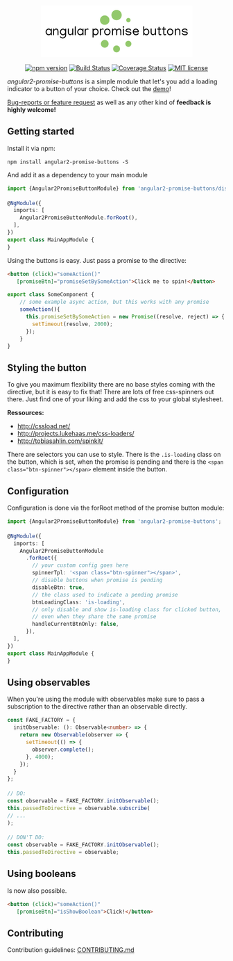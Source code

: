 <p align="center"><img src="logo.png"></p>
          
<p align="center">
    <a href="https://badge.fury.io/js/angular2-promise-buttons">
        <img src="https://camo.githubusercontent.com/5e39de25cca817826da9e93cdce01f16bc499695/68747470733a2f2f62616467652e667572792e696f2f6a732f616e67756c6172322d70726f6d6973652d627574746f6e732e737667"
             alt="npm version"></a>
    <a href="https://travis-ci.org/johannesjo/angular2-promise-buttons?branch=master">
        <img src="https://camo.githubusercontent.com/849a28d2647af8a0fe2a8d47b860d638f5421948/68747470733a2f2f7472617669732d63692e6f72672f6a6f68616e6e65736a6f2f616e67756c6172322d70726f6d6973652d627574746f6e732e737667"
             alt="Build Status"></a>
    <a href="https://coveralls.io/github/johannesjo/angular2-promise-buttons?branch=master">
        <img src="https://camo.githubusercontent.com/80cb53bf16882ebc70866dffd299edfa741b26e9/68747470733a2f2f636f766572616c6c732e696f2f7265706f732f6769746875622f6a6f68616e6e65736a6f2f616e67756c6172322d70726f6d6973652d627574746f6e732f62616467652e7376673f6272616e63683d6d6173746572"
             alt="Coverage Status"></a>
    <a href="https://lbesson.mit-license.org">
        <img alt="MIT license"
             src="https://camo.githubusercontent.com/311762166ef25238116d3cadd22fcb6091edab98/68747470733a2f2f696d672e736869656c64732e696f2f62616467652f4c6963656e73652d4d49542d626c75652e737667">
    </a>
</p>


*angular2-promise-buttons* is a simple module that let's you add a loading indicator to a button of your choice.  Check out the [demo](http://johannesjo.github.io/angular2-promise-buttons/#demo)!

[Bug-reports or feature request](https://github.com/johannesjo/angular2-promise-buttons/issues) as well as any other kind of **feedback is highly welcome!**

## Getting started
Install it via npm:
```
npm install angular2-promise-buttons -S
```

And add it as a dependency to your main module
```typescript
import {Angular2PromiseButtonModule} from 'angular2-promise-buttons/dist';

@NgModule({
  imports: [
    Angular2PromiseButtonModule.forRoot(),
  ],
})
export class MainAppModule {
}
```
Using the buttons is easy. Just pass a promise to the directive:
```html
<button (click)="someAction()" 
   [promiseBtn]="promiseSetBySomeAction">Click me to spin!</button>
```
```typescript
export class SomeComponent {
    // some example async action, but this works with any promise
    someAction(){
      this.promiseSetBySomeAction = new Promise((resolve, reject) => {
        setTimeout(resolve, 2000);
      });
    }
}

```

## Styling the button
To give you maximum flexibility there are no base styles coming with the directive, but it is easy to fix that! There are lots of free css-spinners out there. Just find one of your liking and add the css to your global stylesheet.

**Ressources:**
* http://cssload.net/
* http://projects.lukehaas.me/css-loaders/
* http://tobiasahlin.com/spinkit/

There are selectors you can use to style. There is the `.is-loading` class on the button, which is set, when the promise is pending and there is the `<span class="btn-spinner"></span>` element inside the button.


## Configuration
Configuration is done via the forRoot method of the promise button module:
```typescript
import {Angular2PromiseButtonModule} from 'angular2-promise-buttons';

@NgModule({
  imports: [
    Angular2PromiseButtonModule
      .forRoot({
        // your custom config goes here
        spinnerTpl: '<span class="btn-spinner"></span>',
        // disable buttons when promise is pending
        disableBtn: true,
        // the class used to indicate a pending promise
        btnLoadingClass: 'is-loading',
        // only disable and show is-loading class for clicked button, 
        // even when they share the same promise
        handleCurrentBtnOnly: false,
      }),
  ],
})
export class MainAppModule {
}
```

## Using observables
When you're using the module with observables make sure to pass a subscription to the directive rather than an observable directly.
```typescript
const FAKE_FACTORY = {
  initObservable: (): Observable<number> => {
    return new Observable(observer => {
      setTimeout(() => {
        observer.complete();
      }, 4000);
    });
  } 
};

// DO:
const observable = FAKE_FACTORY.initObservable();
this.passedToDirective = observable.subscribe(
// ...
);
  
// DON'T DO:
const observable = FAKE_FACTORY.initObservable();
this.passedToDirective = observable;

```

## Using booleans
Is now also possible.
```html
<button (click)="someAction()" 
   [promiseBtn]="isShowBoolean">Click!</button>
```
## Contributing
Contribution guidelines: [CONTRIBUTING.md](https://github.com/johannesjo/angular2-promise-buttons/blob/master/CONTRIBUTING.md)
